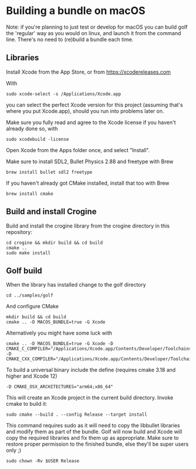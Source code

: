 # Building a bundle on macOS

Note: if you're planning to just test or develop for macOS you can build golf the 'regular' way as you would on linux, and launch it from the command line. There's no need to (re)build a bundle each time.

## Libraries

Install Xcode from the App Store, or from <https://xcodereleases.com>

With

```shell
sudo xcode-select -s /Applications/Xcode.app
```

you can select the perfect Xcode version for this project (assuming that's where you put Xcode.app), should you run into problems later on.

Make sure you fully read and agree to the Xcode license if you haven't already done so, with

```shell
sudo xcodebuild -license
```

Open Xcode from the Apps folder once, and select "Install".

Make sure to install SDL2, Bullet Physics 2.88 and freetype with Brew

```shell
brew install bullet sdl2 freetype
```

If you haven't already got CMake installed, install that too with Brew

```shell
brew install cmake
```

## Build and install Crogine

Build and install the crogine library from the crogine directory in this repository:

```shell
cd crogine && mkdir build && cd build
cmake ..
sudo make install
```

## Golf build

When the library has installed change to the golf directory

```shell
cd ../samples/golf
```

And configure CMake

```shell
mkdir build && cd build
cmake .. -D MACOS_BUNDLE=true -G Xcode
```

Alternatively you might have some luck with
```
cmake .. -D MACOS_BUNDLE=true -G Xcode -D CMAKE_C_COMPILER="/Applications/Xcode.app/Contents/Developer/Toolchains/XcodeDefault.xctoolchain/usr/bin/cc" -D CMAKE_CXX_COMPILER="/Applications/Xcode.app/Contents/Developer/Toolchains/XcodeDefault.xctoolchain/usr/bin/c++"
```

To build a universal binary include the define (requires cmake 3.18 and higher and Xcode 12)

```shell
-D CMAKE_OSX_ARCHITECTURES="arm64;x86_64"
```

This will create an Xcode project in the current build directory. Invoke cmake to build it:

```shell
sudo cmake --build . --config Release --target install
```

This command requires sudo as it will need to copy the libbullet libraries and modify them as part of the bundle. Golf will now build and Xcode will copy the required libraries and fix them up as appropriate. Make sure to restore proper permission to the finished bundle, else they'll be super users only ;)

```shell
sudo chown -Rv $USER Release
```
